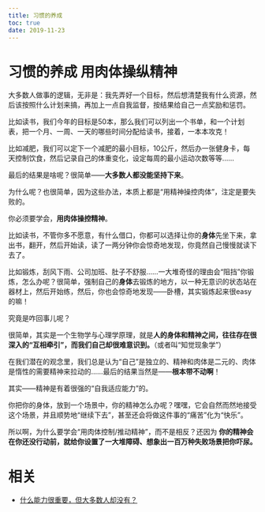 ```yaml
---
title: 习惯的养成
toc: true
date: 2019-11-23
---
```


# 习惯的养成 用肉体操纵精神

大多数人做事的逻辑，无非是：我先弄好一个目标，然后想清楚我有什么资源，然后该按照什么计划来搞，再加上一点自我监督，按结果给自己一点奖励和惩罚。

比如读书，我们今年的目标是50本，那么我们可以列出一个书单，和一个计划表，把一个月、一周、一天的哪些时间分配给读书，接着，一本本攻克！

比如减肥，我们可以定下一个减肥的最小目标，10公斤，然后办一张健身卡，每天控制饮食，然后记录自己的体重变化，设定每周的最小运动次数等等……

最后的结果是啥呢？很简单——**大多数人都没能坚持下来**。

为什么呢？也很简单，因为这些办法，本质上都是“用精神操控肉体”，注定是要失败的。

你必须要学会，**用肉体操控精神**。

比如读书，不管你多不愿意，有什么借口，你都可以选择让你的**身体**先坐下来，拿出书，翻开，然后开始读，读了一两分钟你会惊奇地发现，你竟然自己慢慢就读下去了。

比如锻炼，刮风下雨、公司加班、肚子不舒服……一大堆奇怪的理由会“阻挡”你锻炼，怎么办呢？很简单，强制自己的**身体**去锻炼的地方，以一种无意识的状态站在器材上，然后开始练，然后，你也会惊奇地发现——卧槽，其实锻炼起来很easy的嘛！

究竟是咋回事儿呢？

很简单，其实是一个生物学与心理学原理，就是**人的身体和精神之间，往往存在很深入的“互相牵引”，而我们自己却很难意识到。**（或者叫“知觉现象学”）

在我们潜在的观念里，我们总是认为“自己”是独立的、精神和肉体是二元的、肉体是惰性的需要精神来拉动的……最后的结果当然是——**根本带不动啊**！

其实——精神是有着很强的“自我适应能力”的。

你把你的身体，放到一个场景中，你的精神怎么办呢？嘿嘿，它会自然而然地接受这个场景，并且顺势地“继续下去”，甚至还会将做这件事的“痛苦”化为“快乐”。

所以啊，为什么要学会“用肉体控制/推动精神”，而不是相反？还因为 **你的精神会在你还没行动前，就给你设置了一大堆障碍、想象出一百万种失败场景把你吓尿。**



# 相关

- [什么能力很重要，但大多数人却没有？](https://www.zhihu.com/question/305507128)
